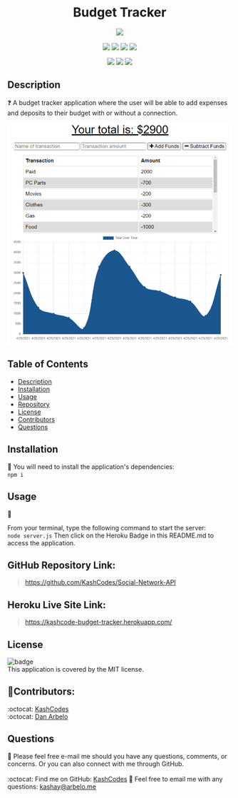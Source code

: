 <h1 align="center">Budget Tracker</h1>
  
  <p align="center">
    <img src="https://img.shields.io/badge/license-MIT-success" />
  </p>  
  
  <p align="center">
    <img src="https://img.shields.io/github/repo-size/KashCodes/Budget-Tracker?style=plastic" />
    <img src="https://img.shields.io/github/languages/count/KashCodes/Budget-Tracker?style=plastic" />
    <img src="https://img.shields.io/github/languages/top/KashCodes/Budget-Tracker?style=plastic" />
    <img src="https://img.shields.io/github/last-commit/KashCodes/Budget-Tracker?style=plastic" />
  </p>

   <p align="center">
    <img src="https://img.shields.io/badge/Javascript-yellow" />    
    <img src="https://img.shields.io/badge/-MongoDB-green" />
    <img src="https://img.shields.io/badge/-Mongoose-crimson" /> 
  </p>
  
  ## Description
  ❓  A budget tracker application where the user will be able to add expenses and deposits to their budget with or without a connection. 

  ![Display](/src/demo.PNG)


  ## Table of Contents
  - [Description](#description)
  - [Installation](#installation)
  - [Usage](#usage)
  - [Repository](#repository)
  - [License](#license)
  - [Contributors](#contributors)  
  - [Questions](#questions)

  ## Installation
  🚨 You will need to install the application's dependencies:
  <br /> `npm i` <br />

  
  ## Usage
  🚀<br/>
  
   From your terminal, type the following command to start the server:
   <br />
   `node server.js`
   Then click on the Heroku Badge in this README.md to access the application.

  ## GitHub Repository Link: 
  > https://github.com/KashCodes/Social-Network-API
  
  ## Heroku Live Site Link: 
  > https://kashcode-budget-tracker.herokuapp.com/

  ## License
  ![badge](https://img.shields.io/badge/license-MIT-success)
  <br />
  This application is covered by the MIT license.

  ## 👥Contributors:
  :octocat: [KashCodes](https://github.com/KashCodes)<br />
  :octocat: [Dan Arbelo](https://github.com/govepitr)  
  

   ## Questions
  🔧 Please feel free e-mail me should you have any questions, comments, or concerns.  Or you can also connect with me through GitHub.<br />
    <br />
  :octocat: Find me on GitHub: [KashCodes](https://github.com/KashCodes)
  📜 Feel free to email me with any questions: kashay@arbelo.me<br /><br />
    